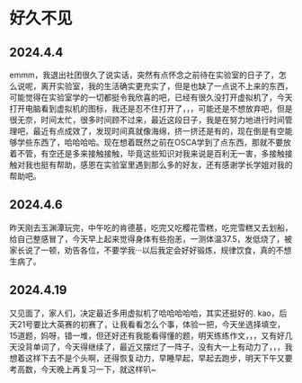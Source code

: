 # 好久不见

##  2024.4.4

emmm，我退出社团很久了说实话，突然有点怀念之前待在实验室的日子了，怎么说呢，离开实验室，我的生活确实更充实了，但是也缺了一点说不上来的东西，可能觉得在实验室学的一切都挺令我欣喜的吧，已经有很久没打开虚拟机了，今天打开电脑看到虚拟机的图标，我还是忍不住打开了，，，可能还是不想放弃吧，但是很无奈，时间太忙，很多时间顾不过来，最近这段日子，我是在努力地进行时间管理吧，最近有点成效了，发现时间真就像海绵，挤一挤还是有的，现在倒是有空能够学些东西了，哈哈哈哈。现在想着既然之前在OSCA学到了点东西，那就不要放着不管，有空还是多来接触接触，毕竟这些知识对我来说是百利无一害，多接触接触对我也挺有帮助，感恩在实验室里遇到那么多的好友，还有感谢学长学姐对我的帮助吧。

## 2024.4.6

昨天刚去玉渊潭玩完，中午吃的肯德基，吃完又吃樱花雪糕，吃完雪糕又去划船，给自己整感冒了，今天早上起来觉得身体有些抱恙，一测体温37.5，发低烧了，被家长说了一顿，劝告各位，不要学我···以后我定会好好锻炼，规律饮食，真的不想生病了。

## 2024.4.19

又见面了，家人们，决定最近多用虚拟机了哈哈哈哈哈，其实还挺好的. kao，后天21号要比大英赛的初赛了，让我看看怎么个事，体验一把，今天坐选择填空，15道题，妈呀，错一堆，但还好还有我能看得懂的题，明天练练作文，，，又有好几天没背单词了，今天得继续了，最近又摆烂了一阵子，没有大一上有动力了，，，我想着这样下去不是个头啊，还得恢复动力，早睡早起，早起去跑步，明天下午又要考高数，今天晚上再复习一下，就这样叭~